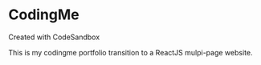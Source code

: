 # CodingMe

Created with CodeSandbox

This is my codingme portfolio transition to
a ReactJS mulpi-page website.
